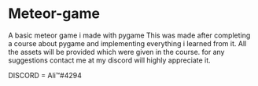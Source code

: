 # Meteor-game
A basic meteor game i made with pygame
This was made after completing a course about pygame and implementing everything i learned from it. All the assets will be provided which were given in the course.
for any suggestions contact me at my discord will highly appreciate it.

DISCORD = Ali™#4294
